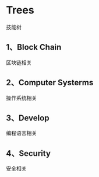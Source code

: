 # Trees

技能树

## 1、Block Chain

区块链相关

## 2、Computer Systerms

操作系统相关

## 3、Develop

编程语言相关

## 4、Security

安全相关



